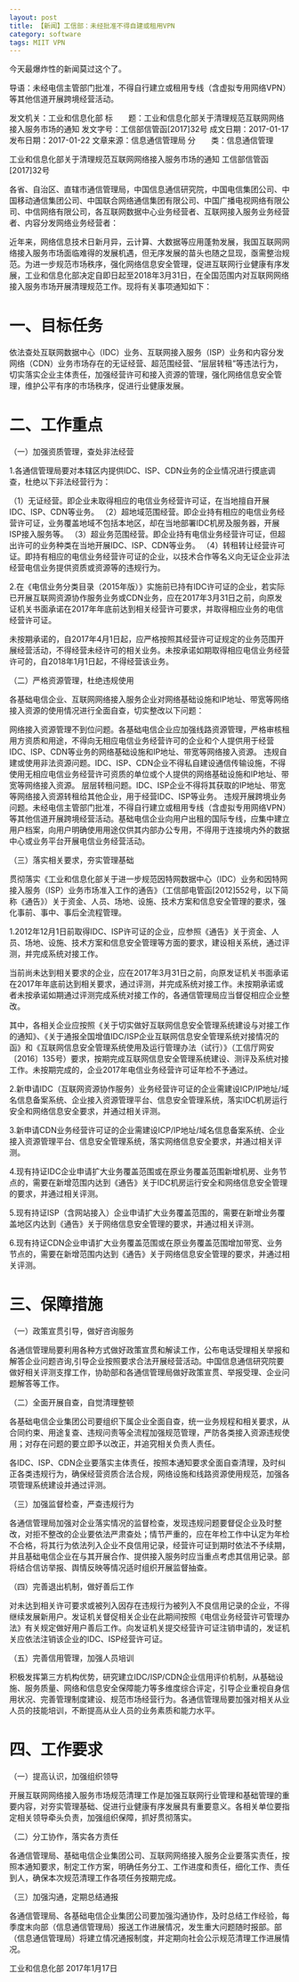 ```yaml
---
layout: post
title: 【新闻】工信部：未经批准不得自建或租用VPN
category: software
tags: MIIT VPN
---
```


今天最爆炸性的新闻莫过这个了。

导语：未经电信主管部门批准，不得自行建立或租用专线（含虚拟专用网络VPN）等其他信道开展跨境经营活动。 

发文机关：工业和信息化部
标　　题：工业和信息化部关于清理规范互联网网络接入服务市场的通知 
发文字号：工信部信管函[2017]32号 
成文日期：2017-01-17
发布日期：2017-01-22
文章来源：信息通信管理局 
分　　类：信息通信管理

工业和信息化部关于清理规范互联网网络接入服务市场的通知
工信部信管函[2017]32号

各省、自治区、直辖市通信管理局，中国信息通信研究院，中国电信集团公司、中国移动通信集团公司、中国联合网络通信集团有限公司、中国广播电视网络有限公司、中信网络有限公司，各互联网数据中心业务经营者、互联网接入服务业务经营者、内容分发网络业务经营者：

近年来，网络信息技术日新月异，云计算、大数据等应用蓬勃发展，我国互联网网络接入服务市场面临难得的发展机遇，但无序发展的苗头也随之显现，亟需整治规范。为进一步规范市场秩序，强化网络信息安全管理，促进互联网行业健康有序发展，工业和信息化部决定自即日起至2018年3月31日，在全国范围内对互联网网络接入服务市场开展清理规范工作。现将有关事项通知如下：

# 一、目标任务

依法查处互联网数据中心（IDC）业务、互联网接入服务（ISP）业务和内容分发网络（CDN）业务市场存在的无证经营、超范围经营、“层层转租”等违法行为，切实落实企业主体责任，加强经营许可和接入资源的管理，强化网络信息安全管理，维护公平有序的市场秩序，促进行业健康发展。

# 二、工作重点

（一）加强资质管理，查处非法经营

1.各通信管理局要对本辖区内提供IDC、ISP、CDN业务的企业情况进行摸底调查，杜绝以下非法经营行为：

（1）无证经营。即企业未取得相应的电信业务经营许可证，在当地擅自开展IDC、ISP、CDN等业务。
（2）超地域范围经营。即企业持有相应的电信业务经营许可证，业务覆盖地域不包括本地区，却在当地部署IDC机房及服务器，开展ISP接入服务等。
（3）超业务范围经营。即企业持有电信业务经营许可证，但超出许可的业务种类在当地开展IDC、ISP、CDN等业务。
（4）转租转让经营许可证。即持有相应的电信业务经营许可证的企业，以技术合作等名义向无证企业非法经营电信业务提供资质或资源等的违规行为。

2.在《电信业务分类目录（2015年版）》实施前已持有IDC许可证的企业，若实际已开展互联网资源协作服务业务或CDN业务，应在2017年3月31日之前，向原发证机关书面承诺在2017年年底前达到相关经营许可要求，并取得相应业务的电信经营许可证。

未按期承诺的，自2017年4月1日起，应严格按照其经营许可证规定的业务范围开展经营活动，不得经营未经许可的相关业务。未按承诺如期取得相应电信业务经营许可的，自2018年1月1日起，不得经营该业务。

（二）严格资源管理，杜绝违规使用

各基础电信企业、互联网网络接入服务企业对网络基础设施和IP地址、带宽等网络接入资源的使用情况进行全面自查，切实整改以下问题：

网络接入资源管理不到位问题。各基础电信企业应加强线路资源管理，严格审核租用方资质和用途，不得向无相应电信业务经营许可的企业和个人提供用于经营IDC、ISP、CDN等业务的网络基础设施和IP地址、带宽等网络接入资源。
违规自建或使用非法资源问题。IDC、ISP、CDN企业不得私自建设通信传输设施，不得使用无相应电信业务经营许可资质的单位或个人提供的网络基础设施和IP地址、带宽等网络接入资源。
层层转租问题。IDC、ISP企业不得将其获取的IP地址、带宽等网络接入资源转租给其他企业，用于经营IDC、ISP等业务。
违规开展跨境业务问题。未经电信主管部门批准，不得自行建立或租用专线（含虚拟专用网络VPN）等其他信道开展跨境经营活动。基础电信企业向用户出租的国际专线，应集中建立用户档案，向用户明确使用用途仅供其内部办公专用，不得用于连接境内外的数据中心或业务平台开展电信业务经营活动。

（三）落实相关要求，夯实管理基础

贯彻落实《工业和信息化部关于进一步规范因特网数据中心（IDC）业务和因特网接入服务（ISP）业务市场准入工作的通告》（工信部电管函[2012]552号，以下简称《通告》）关于资金、人员、场地、设施、技术方案和信息安全管理的要求，强化事前、事中、事后全流程管理。

1.2012年12月1日前取得IDC、ISP许可证的企业，应参照《通告》关于资金、人员、场地、设施、技术方案和信息安全管理等方面的要求，建设相关系统，通过评测，并完成系统对接工作。

当前尚未达到相关要求的企业，应在2017年3月31日之前，向原发证机关书面承诺在2017年年底前达到相关要求，通过评测，并完成系统对接工作。未按期承诺或者未按承诺如期通过评测完成系统对接工作的，各通信管理局应当督促相应企业整改。

其中，各相关企业应按照《关于切实做好互联网信息安全管理系统建设与对接工作的通知》、《关于通报全国增值IDC/ISP企业互联网信息安全管理系统对接情况的函》和《互联网信息安全管理系统使用及运行管理办法（试行）》（工信厅网安〔2016〕135号）要求，按期完成互联网信息安全管理系统建设、测评及系统对接工作。未按期完成的，企业2017年电信业务经营许可证年检不予通过。

2.新申请IDC（互联网资源协作服务）业务经营许可证的企业需建设ICP/IP地址/域名信息备案系统、企业接入资源管理平台、信息安全管理系统，落实IDC机房运行安全和网络信息安全要求，并通过相关评测。

3.新申请CDN业务经营许可证的企业需建设ICP/IP地址/域名信息备案系统、企业接入资源管理平台、信息安全管理系统，落实网络信息安全要求，并通过相关评测。

4.现有持证IDC企业申请扩大业务覆盖范围或在原业务覆盖范围新增机房、业务节点的，需要在新增范围内达到《通告》关于IDC机房运行安全和网络信息安全管理的要求，并通过相关评测。

5.现有持证ISP（含网站接入）企业申请扩大业务覆盖范围的，需要在新增业务覆盖地区内达到《通告》关于网络信息安全管理的要求，并通过相关评测。

6.现有持证CDN企业申请扩大业务覆盖范围或在原业务覆盖范围增加带宽、业务节点的，需要在新增范围内达到《通告》关于网络信息安全管理的要求，并通过相关评测。

# 三、保障措施

（一）政策宣贯引导，做好咨询服务

各通信管理局要利用各种方式做好政策宣贯和解读工作，公布电话受理相关举报和解答企业问题咨询,引导企业按照要求合法开展经营活动。中国信息通信研究院要做好相关评测支撑工作，协助部和各通信管理局做好政策宣贯、举报受理、企业问题解答等工作。

（二）全面开展自查，自觉清理整顿

各基础电信企业集团公司要组织下属企业全面自查，统一业务规程和相关要求，从合同约束、用途复查、违规问责等全流程加强规范管理，严防各类接入资源违规使用；对存在问题的要立即予以改正，并追究相关负责人责任。

各IDC、ISP、CDN企业要落实主体责任，按照本通知要求全面自查清理，及时纠正各类违规行为，确保经营资质合法合规，网络设施和线路资源使用规范，加强各项管理系统建设并通过评测。

（三）加强监督检查，严查违规行为

各通信管理局加强对企业落实情况的监督检查，发现违规问题要督促企业及时整改，对拒不整改的企业要依法严肃查处；情节严重的，应在年检工作中认定为年检不合格，将其行为依法列入企业不良信用记录，经营许可证到期时依法不予续期，并且基础电信企业在与其开展合作、提供接入服务时应当重点考虑其信用记录。部将结合信访举报、舆情反映等情况适时组织开展监督抽查。

（四）完善退出机制，做好善后工作

对未达到相关许可要求或被列入因存在违规行为被列入不良信用记录的企业，不得继续发展新用户。发证机关督促相关企业在此期间按照《电信业务经营许可管理办法》有关规定做好用户善后工作。向发证机关提交经营许可证注销申请的，发证机关应依法注销该企业的IDC、ISP经营许可证。

（五）完善信用管理，加强人员培训

积极发挥第三方机构优势，研究建立IDC/ISP/CDN企业信用评价机制，从基础设施、服务质量、网络和信息安全保障能力等多维度综合评定，引导企业重视自身信用状况、完善管理制度建设、规范市场经营行为。各通信管理局要加强对相关从业人员的技能培训，不断提高从业人员的业务素质和能力水平。

# 四、工作要求

（一）提高认识，加强组织领导

开展互联网网络接入服务市场规范清理工作是加强互联网行业管理和基础管理的重要内容，对夯实管理基础、促进行业健康有序发展具有重要意义。各相关单位要指定相关领导牵头负责，加强组织保障，抓好贯彻落实。

（二）分工协作，落实各方责任

各通信管理局、基础电信企业集团公司、互联网网络接入服务企业要落实责任，按照本通知要求，制定工作方案，明确任务分工、工作进度和责任，细化工作、责任到人，确保本次规范清理工作各项任务按期完成。

（三）加强沟通，定期总结通报

各通信管理局、各基础电信企业集团公司要加强沟通协作，及时总结工作经验，每季度末向部（信息通信管理局）报送工作进展情况，发生重大问题随时报部。部（信息通信管理局）将建立情况通报制度，并定期向社会公示规范清理工作进展情况。

工业和信息化部
2017年1月17日

